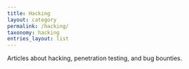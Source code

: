 ```yaml
---
title: Hacking
layout: category
permalink: /hacking/
taxonomy: hacking
entries_layout: list
---
```

Articles about hacking, penetration testing, and bug bounties.
